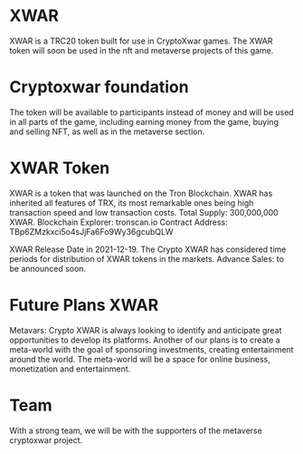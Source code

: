 # XWAR
XWAR is a TRC20 token built for use in CryptoXwar games. The XWAR token will soon be used in the nft and metaverse projects of this game.

# Cryptoxwar foundation
The token will be available to participants instead of money and will be used in all parts of the game, including earning money from the game, buying and selling NFT, as well as in the metaverse section.

# XWAR Token
XWAR is a token that was launched on the Tron Blockchain. XWAR has inherited all features of TRX, its most remarkable ones being high transaction speed and low transaction costs.
Total Supply: 300,000,000 XWAR.
Blockchain Explorer: tronscan.io
Contract Address: TBp6ZMzkxci5o4sJjFa6Fo9Wy36gcubQLW

XWAR Release Date in 2021-12-19.
The Crypto XWAR has considered time periods for distribution of XWAR tokens in the markets.
Advance Sales: to be announced soon.

# Future Plans XWAR
Metavars:
Crypto XWAR is always looking to identify and anticipate great opportunities to develop its platforms. Another of our plans is to create a meta-world with the goal of sponsoring investments, creating entertainment around the world.
The meta-world will be a space for online business, monetization and entertainment.

# Team
With a strong team, we will be with the supporters of the metaverse cryptoxwar project.

